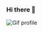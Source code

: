 ### Hi there 👋
![Gif profile](https://media.giphy.com/media/v1.Y2lkPTc5MGI3NjExeHdlNG1maGd2ZXZrZDY1Y280N2JvcXJuZ2k5bnllZTVtaDB0b3ZuaSZlcD12MV9pbnRlcm5hbF9naWZfYnlfaWQmY3Q9Zw/hVHqgiSHGbw66kSpie/giphy.gif)
<!--
**lourio0/lourio0** is a ✨ _special_ ✨ repository because its `README.md` (this file) appears on your GitHub profile.

Here are some ideas to get you started:

- 🔭 I’m currently working on ...
- 🌱 I’m currently learning ...
- 👯 I’m looking to collaborate on ...
- 🤔 I’m looking for help with ...
- 💬 Ask me about ...
- 📫 How to reach me: ...
- 😄 Pronouns: ...
- ⚡ Fun fact: ...
-->
